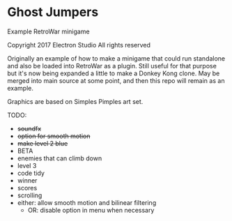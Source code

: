 # Ghost Jumpers
Example RetroWar minigame

Copyright 2017 Electron Studio
All rights reserved


Originally an example of how to make a minigame that could run standalone and also
be loaded into RetroWar as a plugin.  Still useful for that purpose but it's now
being expanded a little to make a Donkey Kong clone.  May be merged into main
source at some point, and then this repo will remain as an example.

Graphics are based on Simples Pimples art set.

TODO:
* <strike>soundfx</strike>
* <strike>option for smooth motion</strike>
* <strike>make level 2 blue</strike>
* BETA
* enemies that can climb down
* level 3
* code tidy
* winner
* scores
* scrolling
* either: allow smooth motion and bilinear filtering
  * OR: disable option in menu when necessary